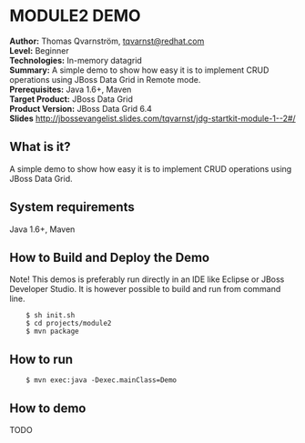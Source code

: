 MODULE2 DEMO
===================================
**Author:** Thomas Qvarnström, tqvarnst@redhat.com   
**Level:** Beginner   
**Technologies:** In-memory datagrid   
**Summary:** A simple demo to show how easy it is to implement CRUD operations using JBoss Data Grid in Remote mode.   
**Prerequisites:** Java 1.6+, Maven     
**Target Product:** JBoss Data Grid     
**Product Version:** JBoss Data Grid 6.4   
**Slides** <http://jbossevangelist.slides.com/tqvarnst/jdg-startkit-module-1--2#/>

What is it?
-----------
A simple demo to show how easy it is to implement CRUD operations using JBoss Data Grid.

System requirements
-------------------
Java 1.6+, Maven 

How to Build and Deploy the Demo
--------------------------------
Note! This demos is preferably run directly in an IDE like Eclipse or JBoss Developer Studio. It is however possible to build and run from command line.

		$ sh init.sh
		$ cd projects/module2
		$ mvn package
		
How to run
----------

		$ mvn exec:java -Dexec.mainClass=Demo

How to demo
-----------

TODO	